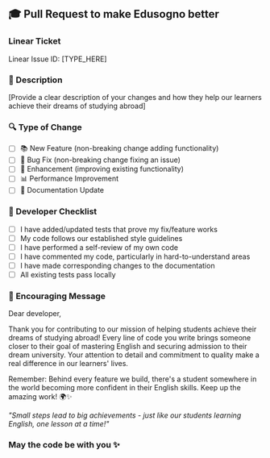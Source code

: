 ## 🎓 Pull Request to make Edusogno better

### Linear Ticket

Linear Issue ID: [TYPE_HERE] <!-- Example: ENG-123 -->

### 📝 Description

[Provide a clear description of your changes and how they help our learners achieve their dreams of studying abroad]

### 🔍 Type of Change

- [ ] 📚 New Feature (non-breaking change adding functionality)
- [ ] 🐛 Bug Fix (non-breaking change fixing an issue)
- [ ] 💫 Enhancement (improving existing functionality)
- [ ] 📊 Performance Improvement
- [ ] 📝 Documentation Update

### 🧪 Developer Checklist

- [ ] I have added/updated tests that prove my fix/feature works
- [ ] My code follows our established style guidelines
- [ ] I have performed a self-review of my own code
- [ ] I have commented my code, particularly in hard-to-understand areas
- [ ] I have made corresponding changes to the documentation
- [ ] All existing tests pass locally

### 🌟 Encouraging Message

Dear developer,

Thank you for contributing to our mission of helping students achieve their dreams of studying abroad! Every line of code you write brings someone closer to their goal of mastering English and securing admission to their dream university. Your attention to detail and commitment to quality make a real difference in our learners' lives.

Remember: Behind every feature we build, there's a student somewhere in the world becoming more confident in their English skills. Keep up the amazing work! 🌍✨

_"Small steps lead to big achievements - just like our students learning English, one lesson at a time!"_

### May the code be with you ✨
